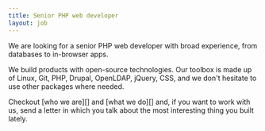 ```yaml
---
title: Senior PHP web developer
layout: job
---
```


We are looking for a senior PHP web developer with broad experience, from
databases to in-browser apps.

We build products with open-source technologies. Our toolbox is made up
of Linux, Git, PHP, Drupal, OpenLDAP, jQuery, CSS, and we don't hesitate
to use other packages where needed.

Checkout [who we are][] and [what we do][] and, if you want to work with
us, send a letter in which you talk about the most interesting thing you
built lately.

[who_we_are]: http://www.eaudeweb.ro/#work-with-us
[what_we_do]: http://www.eaudeweb.ro/#we-work-for
